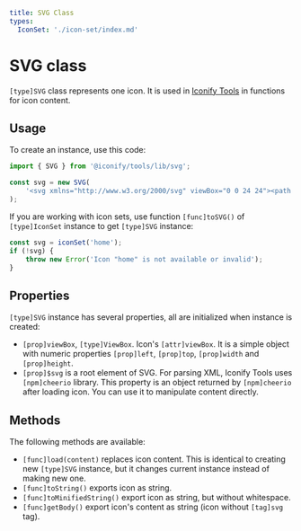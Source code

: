 ```yaml
title: SVG Class
types:
  IconSet: './icon-set/index.md'
```

# SVG class

`[type]SVG` class represents one icon. It is used in [Iconify Tools](./index.md) in functions for icon content.

## Usage

To create an instance, use this code:

```ts
import { SVG } from '@iconify/tools/lib/svg';

const svg = new SVG(
	'<svg xmlns="http://www.w3.org/2000/svg" viewBox="0 0 24 24"><path d="M7 6v12l10-6z" fill="currentColor"/></svg>'
);
```

If you are working with icon sets, use function `[func]toSVG()` of `[type]IconSet` instance to get `[type]SVG` instance:

```ts
const svg = iconSet('home');
if (!svg) {
	throw new Error('Icon "home" is not available or invalid');
}
```

## Properties

`[type]SVG` instance has several properties, all are initialized when instance is created:

- `[prop]viewBox`, `[type]ViewBox`. Icon's `[attr]viewBox`. It is a simple object with numeric properties `[prop]left`, `[prop]top`, `[prop]width` and `[prop]height`.
- `[prop]$svg` is a root element of SVG. For parsing XML, Iconify Tools uses `[npm]cheerio` library. This property is an object returned by `[npm]cheerio` after loading icon. You can use it to manipulate content directly.

## Methods

The following methods are available:

- `[func]load(content)` replaces icon content. This is identical to creating new `[type]SVG` instance, but it changes current instance instead of making new one.
- `[func]toString()` exports icon as string.
- `[func]toMinifiedString()` export icon as string, but without whitespace.
- `[func]getBody()` export icon's content as string (icon without `[tag]svg` tag).
